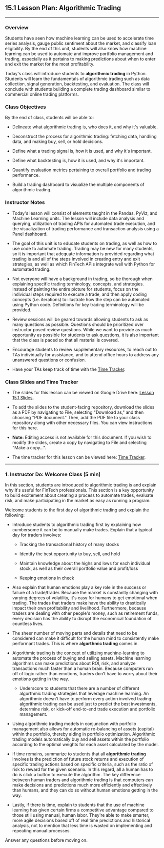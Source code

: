 ## 15.1 Lesson Plan: Algorithmic Trading

---

### Overview

Students have seen how machine learning can be used to accelerate time series analysis, gauge public sentiment about the market, and classify loan eligibility. By the end of this unit, students will also know how machine learning can be used to automate and improve portfolio management and trading, especially as it pertains to making predictions about when to enter and exit the market for the most profitability.

Today's class will introduce students to **algorithmic trading** in Python. Students will learn the fundamentals of algorithmic trading such as data collection, signal generation, backtesting, and evaluation. The class will conclude with students building a complete trading dashboard similar to commercial online trading platforms.

### Class Objectives

By the end of class, students will be able to:

* Delineate what algorithmic trading is, who does it, and why it's valuable.

* Deconstruct the process for algorithmic trading: fetching data, handling data, and making buy, sell, or hold decisions.

* Define what a trading signal is, how it is used, and why it's important.

* Define what backtesting is, how it is used, and why it's important.

* Quantify evaluation metrics pertaining to overall portfolio and trading performance.

* Build a trading dashboard to visualize the multiple components of algorithmic trading.

### Instructor Notes

* Today's lesson will consist of elements taught in the Pandas, PyViz, and Machine Learning units. The lesson will include data analysis and querying, utilization of trading APIs for automated trade execution, and the visualization of trading performance and transaction analysis using a Panel dashboard.

* The goal of this unit is to educate students on trading, as well as how to use code to automate trading. Trading may be new for many students, so it is important that adequate information is provided regarding what trading is and all of the steps involved in creating entry and exit strategies, as well as which FinTech APIs integrate well with Python for automated trading.

* Not everyone will have a background in trading, so be thorough when explaining specific trading terminology, concepts, and strategies. Instead of painting the entire picture for students, focus on the individual steps required to execute a trade, and then apply coding concepts (i.e. iterations) to illustrate how the step can be automated using Python code. Definitions for key trading terminology will be provided.

* Review sessions will be geared towards allowing students to ask as many questions as possible. Questions should be prioritized over instructor posed review questions. While we want to provide as much opportunity as possible for students to ask questions, it is also important that the class is paced so that all material is covered.

* Encourage students to review supplementary resources, to reach out to TAs individually for assistance, and to attend office hours to address any unanswered questions or confusion.

* Have your TAs keep track of time with the [Time Tracker](TimeTracker.xlsx).

### Class Slides and Time Tracker

* The slides for this lesson can be viewed on Google Drive here: [Lesson 15.1 Slides]().

* To add the slides to the student-facing repository, download the slides as a PDF by navigating to File, selecting "Download as," and then choosing "PDF document." Then, add the PDF file to your class repository along with other necessary files. You can view instructions for this here.

* **Note:** Editing access is not available for this document. If you wish to modify the slides, create a copy by navigating to File and selecting "Make a copy...".

* The time tracker for this lesson can be viewed here: [Time Tracker](TimeTracker.xlsx).

---

### 1. Instructor Do: Welcome Class (5 min)

In this section, students are introduced to algorithmic trading is and explain why it's useful for FinTech professionals. This section is a key opportunity to build excitement about creating a process to automate trades, evaluate risk, and make participating in the market as easy as running a program.

Welcome students to the first day of algorithmic trading and explain the following:

* Introduce students to algorithmic trading first by explaining how cumbersome it can be to manually make trades. Explain that a typical day for traders involves:

  * Tracking the transactional history of many stocks

  * Identify the best opportunity to buy, sell, and hold

  * Maintain knowledge about the highs and lows for each individual stock, as well as their overall portfolio value and profit/loss

  * Keeping emotions in check

* Also explain that human emotions play a key role in the success or failure of a trade/trader. Because the market is constantly changing with varying degrees of volatility, it's easy for humans to get emotional when trading. The trades that traders make have the ability to drastically impact their own profitability and livelihood. Furthermore, because traders are dealing with other people's money, such as retirement funds, every decision has the ability to disrupt the economical foundation of countless lives.

* The sheer number of moving parts and details that need to be considered can make it difficult for the human mind to consistently make performant trades. This is where **algorthmic trading** comes in.

* Algorithmic trading is the concept of utilizing machine-learning to automate the process of buying and selling assets. Machine learning algorithms can make predictions about ROI, risk, and analyze transactions much faster than a human brain. Because computers run off of logic rather than emotions, traders don't have to worry about their emotions getting in the way.

  * Underscore to students that there are a number of different algorthmic trading strategies that leverage machine learning. An algorithmic doesn't have to perform every action involved trading: algorithmic trading can be used just to predict the best investments, determine risk, or kick-off end-to-end trade execution and portfolio management.

* Using algorithmic trading models in conjunction with portfolio management also allows for automatic re-balancing of assets (capital) within the portfolio, thereby aiding in portfolio optimization. Algorithmic trading models automatically buy and sell assets within the portfolio according to the optimal weights for each asset calculated by the model.

* If time remains, summarize to students that all **algorithmic trading** involves is the prediction of future stock returns and execution of specific trading actions based on specific criteria, such as the ratio of risk to reward for the given scenario. In this regard, all a human has to do is click a button to execute the algorithm. The key difference between human traders and algorithmic trading is that computers can make decisions and predictions much more efficiently and effectively than humans, and they can do so without human emotions getting in the way.

* Lastly, if there is time, explain to students that the use of machine learning has given certain firms a competitive advantage compared to those still using manual, human labor. They're able to make smarter, more agile decisions based off of real time predictions and historical analysis, not to mention that less time is wasted on implementing and repeating manual processes.

Answer any questions before moving on.
